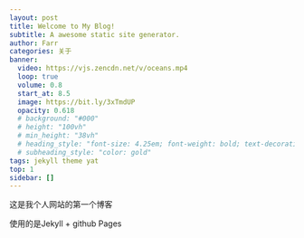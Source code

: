 ```yaml
---
layout: post
title: Welcome to My Blog!
subtitle: A awesome static site generator.
author: Farr
categories: 关于
banner:
  video: https://vjs.zencdn.net/v/oceans.mp4
  loop: true
  volume: 0.8
  start_at: 8.5
  image: https://bit.ly/3xTmdUP
  opacity: 0.618
  # background: "#000"
  # height: "100vh"
  # min_height: "38vh"
  # heading_style: "font-size: 4.25em; font-weight: bold; text-decoration: underline"
  # subheading_style: "color: gold"
tags: jekyll theme yat
top: 1
sidebar: []
---
```


这是我个人网站的第一个博客

使用的是Jekyll + github Pages
